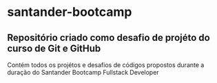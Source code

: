 # santander-bootcamp

## Repositório criado como desafio de projéto do curso de Git e GitHub
Contém todos os projétos e desafios de códigos propostos durante a duração do Santander Bootcamp Fullstack Developer

